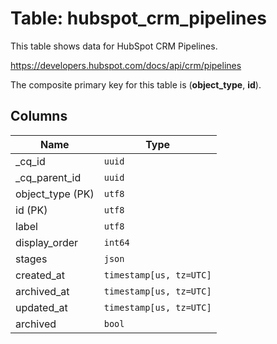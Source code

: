 # Table: hubspot_crm_pipelines

This table shows data for HubSpot CRM Pipelines.

https://developers.hubspot.com/docs/api/crm/pipelines

The composite primary key for this table is (**object_type**, **id**).

## Columns

| Name          | Type          |
| ------------- | ------------- |
|_cq_id|`uuid`|
|_cq_parent_id|`uuid`|
|object_type (PK)|`utf8`|
|id (PK)|`utf8`|
|label|`utf8`|
|display_order|`int64`|
|stages|`json`|
|created_at|`timestamp[us, tz=UTC]`|
|archived_at|`timestamp[us, tz=UTC]`|
|updated_at|`timestamp[us, tz=UTC]`|
|archived|`bool`|
